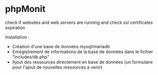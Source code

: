 # phpMonit
check if websites and web servers are running and check ssl certificates expiration

Installation :

- Création d'une base de données mysql/mariadb
- Enregistrement de informations de la base de données dans le fichier "includes/db.php"
- Ajout des ressources directement en base de données (un formulaire pour l'ajout de nouvelles ressources à venir)
